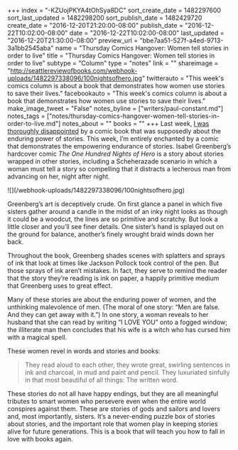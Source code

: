 +++
index = "-KZUojPKYA4tOhSya8DC"
sort_create_date = 1482297600
sort_last_updated = 1482298200
sort_publish_date = 1482429720
create_date = "2016-12-20T21:20:00-08:00"
publish_date = "2016-12-22T10:02:00-08:00"
date = "2016-12-22T10:02:00-08:00"
last_updated = "2016-12-20T21:30:00-08:00"
preview_url = "bbe7aa51-527f-a4ed-9713-3a1bb2545aba"
name = "Thursday Comics Hangover: Women tell stories in order to live"
title = "Thursday Comics Hangover: Women tell stories in order to live"
subtype = "Column"
type = "notes"
link = ""
shareimage = "http://seattlereviewofbooks.com/webhook-uploads/1482297338096/100nightsofhero.jpg"
twitterauto = "This week's comics column is about a book that demonstrates how women use stories to save their lives."
facebookauto = "This week's comics column is about a book that demonstrates how women use stories to save their lives."
make_image_tweet = "False"
notes_byline = ["writers/paul-constant.md"]
notes_tags = ["notes/thursday-comics-hangover-women-tell-stories-in-order-to-live.md"]
notes_about = ""
books = ""
+++
Last week, [I was thoroughly disappointed]( http://www.seattlereviewofbooks.com/notes/2016/12/15/thursday-comics-hangover-a-library-full-of-empty-books/) by a comic book that was supposedly about the enduring power of stories. This week, I’m entirely enchanted by a comic that demonstrates the empowering endurance of stories. Isabel Greenberg’s hardcover comic *The One Hundred Nights of Hero* is a story about stories wrapped in other stories, including a Scheherazade scenario in which a woman must tell a story so compelling that it distracts a lecherous man from advancing on her, night after night. 

<p class="image-left">![](/webhook-uploads/1482297338096/100nightsofhero.jpg)</p>

Greenberg’s art is deceptively crude. On first glance a panel in which five sisters gather around a candle in the midst of an inky night looks as though it could be a woodcut, the lines are so primitive and scratchy. But look a little closer and you’ll see finer details. One sister’s hand is splayed out on the ground for balance, another’s finely wrought braid winds down her back. 

Throughout the book, Greenberg shades scenes with splatters and sprays of ink that look at times like Jackson Pollock took control of the pen. But those sprays of ink aren’t mistakes. In fact, they serve to remind the reader that the story they’re reading is ink on paper, a happily primitive medium that Greenberg uses to great effect.

Many of these stories are about the enduring power of women, and the unthinking malevolence of men. (The moral of one story: “Men are false. And they can get away with it.”) In one story, a woman reveals to her husband that she can read by writing “I LOVE YOU” onto a fogged window; the illiterate man then concludes that his wife is a witch who has cursed him with a magical spell. 

These women revel in words and stories and books:

<blockquote>They read aloud to each other, they wrote great, swirling sentences in ink and charcoal, in mud and paint and pencil. They luxuriated sinfully in that most beautiful of all things: The written word.</blockquote>

These stories do not all have happy endings, but they are all meaningful tributes to smart women who persevere even when the entire world conspires against them. These are stories of gods and sailors and lovers and, most importantly, sisters. It’s a never-ending puzzle box of stories about stories, and the important role that women play in keeping stories alive for future generations. This is a book that will teach you how to fall in love with books again.

